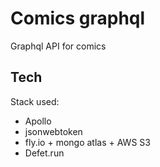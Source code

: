 # Comics graphql
Graphql API for comics

## Tech
Stack used:
 - Apollo
 - jsonwebtoken
 - fly.io + mongo atlas + AWS S3
 - Defet.run
